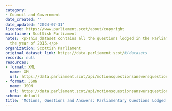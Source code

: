 ```yaml
---
category:
- Council and Government
date_created: ''
date_updated: '2024-07-31'
license: https://www.parliament.scot/about/copyright
maintainer: Scottish Parliament
notes: <p>This dataset contains all the questions lodged in the Parliament during
  the year of 2015.</p>
organization: Scottish Parliament
original_dataset_link: https://data.parliament.scot/#/datasets
records: null
resources:
- format: XML
  name: XML
  url: https://data.parliament.scot/api/motionsquestionsanswersquestions?year=2015
- format: JSON
  name: JSON
  url: https://data.parliament.scot/api/motionsquestionsanswersquestions?year=2015
schema: default
title: 'Motions, Questions and Answers: Parliamentary Questions Lodged (2015)'
---
```

